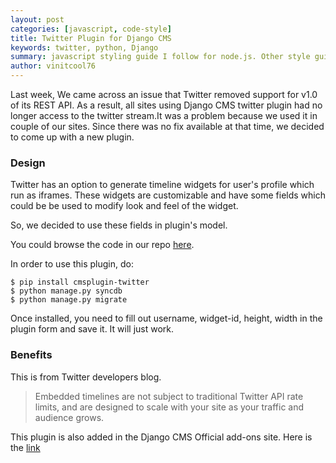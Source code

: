 ```yaml
---
layout: post
categories: [javascript, code-style]
title: Twitter Plugin for Django CMS
keywords: twitter, python, Django
summary: javascript styling guide I follow for node.js. Other style guide references
author: vinitcool76
---
```


Last week, We came across an issue that Twitter removed support for v1.0 of its REST API. As a result, all sites using Django CMS twitter plugin had no longer access to the twitter stream.It was a problem because we used it in couple of our sites. Since there was no fix available at that time, we decided to come up with a new plugin.

### Design


Twitter has an option to generate timeline widgets for user's profile which run as iframes. These widgets are customizable and have some fields which could be be used to modify look and feel of the widget.

So, we decided to use these fields in plugin's model. 

You could browse the code in our repo [here](https://github.com/changer/cmsplugin-twitter).

In order to use this plugin, do:

```
$ pip install cmsplugin-twitter
$ python manage.py syncdb
$ python manage.py migrate
```
Once installed, you need to fill out username, widget-id, height, width in the plugin form and save it. It will just work.

### Benefits


This is from Twitter developers blog. 
> Embedded timelines are not subject to traditional Twitter API rate limits, and are designed to scale with your site as your traffic and audience grows.


This plugin is also added in the Django CMS Official add-ons site. Here is the [link](https://www.django-cms.org/en/add-ons/?page=3)
